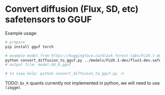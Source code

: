 # Convert diffusion (Flux, SD, etc) safetensors to GGUF

Example usage:

```sh
# prepare
pip install gguf torch

# example model from https://huggingface.co/black-forest-labs/FLUX.1-dev/tree/main
python convert_diffusion_to_gguf.py ../models/FLUX.1-dev/flux1-dev.safetensors --arch flux --outtype Q4_0
# output file: model-Q4_0.gguf

# to view help: python convert_diffusion_to_gguf.py -h
```

TODO: `Qx_K` quants currently not implemented in python, we will need to use `libggml`

